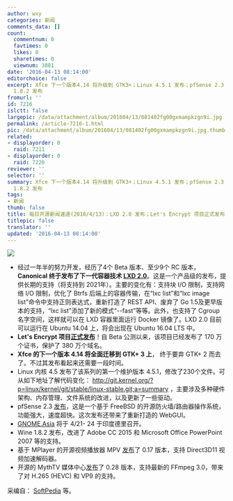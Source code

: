 ```yaml
---
author: wxy
categories: 新闻
comments_data: []
count:
  commentnum: 0
  favtimes: 0
  likes: 0
  sharetimes: 0
  viewnum: 3881
date: '2016-04-13 08:14:00'
editorchoice: false
excerpt: Xfce 下一个版本4.14 将升级到 GTK3+；Linux 4.5.1 发布；pfSense 2.3 发布；GNOME.ASIA 即将召开；Wine
  1.8.2 发布
fromurl: ''
id: 7216
islctt: false
largepic: /data/attachment/album/201604/13/081402fg00gxmampkzgn9i.jpg
permalink: /article-7216-1.html
pic: /data/attachment/album/201604/13/081402fg00gxmampkzgn9i.jpg.thumb.jpg
related:
- displayorder: 0
  raid: 7211
- displayorder: 0
  raid: 7220
reviewer: ''
selector: ''
summary: Xfce 下一个版本4.14 将升级到 GTK3+；Linux 4.5.1 发布；pfSense 2.3 发布；GNOME.ASIA 即将召开；Wine
  1.8.2 发布
tags:
- 新闻
thumb: false
title: 每日开源新闻速递(2016/4/13)：LXD 2.0 发布；Let's Encrypt 项目正式发布！
titlepic: false
translator: ''
updated: '2016-04-13 08:14:00'
---
```


![](/data/attachment/album/201604/13/081402fg00gxmampkzgn9i.jpg)


* 经过一年半的努力开发，经历了4个 Beta 版本、至少9个 RC 版本，**Canonical 终于发布了下一代容器技术 [LXD 2.0](https://linuxcontainers.org/lxd/introduction/)**。这是一个产品级的发布，提供长期的支持（将支持到 2021年）。主要的变化有：支持块 I/O 限制，支持网络 I/O 限制，优化了 Btrfs 后端上的容器传输，在“lxc list”和“lxc image list”命令中支持正则表达式，重新打造了 REST API、废弃了 Go 1.5及更早版本的支持，“lxc list”添加了新的模式“--fast”等等。此外，也支持了 Cgroup 名字空间，这样就可以在 LXD 容器里面运行 Docker 镜像了。LXD 2.0 目前可以运行在 Ubuntu 14.04 上，将会出现在 Ubuntu 16.04 LTS 中。
* **Let's Encrypt 项目[正式发布](https://letsencrypt.org/2016/04/12/leaving-beta-new-sponsors.html)**！自 Beta 公测以来，该项目已经发布了 170 万个证书，保护了 380 万个域名。
* **Xfce 的下一个版本 4.14 将全面迁移到 GTK+ 3 上**， 终于要弃 GTK+ 2 而去了。不过其发布看起来还需要一段时间。
* Linux 内核 4.5 发布了该系列的第一个维护版本 4.5.1，修改了230个文件。可从如下地址了解代码变化： <http://git.kernel.org/?p=linux/kernel/git/stable/linux-stable.git;a=summary> ，主要涉及多种硬件架构、内存管理、文件系统的改进，以及更新了一些驱动。
* pfSense 2.3 [发布](https://blog.pfsense.org/?p=2008)，这是一个基于 FreeBSD 的开源防火墙/路由器操作系统，功能强大，速度超快。这次发布还带来了重新打造的 WebGUI。
* [GNOME.Asia](http://2016.gnome.asia/) 将于 4/21- 24 于印度德里召开。
* Wine 1.8.2 发布，改进了 Adobe CC 2015 和 Microsoft Office PowerPoint 2007 等的支持。
* 基于 MPlayer 的开源视频播放器 MPV [发布](https://github.com/mpv-player/mpv/releases)了 0.17 版本，支持 Direct3D11 视频加速解码器。
* 开源的 MythTV 媒体中心[发布](https://www.mythtv.org/wiki/Release_Notes_-_0.28)了 0.28 版本，支持最新的 FFmpeg 3.0，带来了对 H.265 (HEVC) 和 VP9 的支持。


采编自： [SoftPedia](http://www.softpedia.com/) 等。